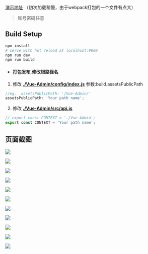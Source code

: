 [演示地址](https://lanux.github.io/Vue-Admin/ "Vue-Admin") （初次加载稍慢，由于webpack打包的一个文件有点大）
>账号密码任意

## Build Setup
``` bash
npm install
# serve with hot reload at localhost:9000
npm run dev
npm run build
```

- #### 打包发布,修改根路径名
1. 修改 **[./Vue-Admin/config/index.js](https://github.com/lanux/Vue-Admin/blob/master/config/index.js)**   参数:build.assetsPublicPath
```javascript
//eg.  assetsPublicPath: '/Vue-Admin/'
assetsPublicPath: 'Your path name';
```
2. 修改 **[./Vue-Admin/src/api.js](https://github.com/lanux/Vue-Admin/blob/master/src/api.js)**
```javascript
// export const CONTEXT = './Vue-Admin';
export const CONTEXT = 'Your path name';
```

## 页面截图
<p><img src="https://raw.githubusercontent.com/lanux/Vue-Admin/master/static/data/login.png" /></p><p>
<img src="https://raw.githubusercontent.com/lanux/Vue-Admin/master/static/data/dash.png" /></p><p>
<img src="https://raw.githubusercontent.com/lanux/Vue-Admin/master/static/data/dash.png" /></p><p>
<img src="https://raw.githubusercontent.com/lanux/Vue-Admin/master/static/data/dash2.png" /></p><p>
<img src="https://raw.githubusercontent.com/lanux/Vue-Admin/master/static/data/menu.png" /></p><p>
<img src="https://raw.githubusercontent.com/lanux/Vue-Admin/master/static/data/menu2.png" /></p><p>
<img src="https://raw.githubusercontent.com/lanux/Vue-Admin/master/static/data/menu5.png" /></p><p>
<img src="https://raw.githubusercontent.com/lanux/Vue-Admin/master/static/data/resource.png" /></p><p>
<img src="https://raw.githubusercontent.com/lanux/Vue-Admin/master/static/data/role.png" /></p><p>
<img src="https://raw.githubusercontent.com/lanux/Vue-Admin/master/static/data/role4.png" /></p><p>
<img src="https://raw.githubusercontent.com/lanux/Vue-Admin/master/static/data/user.png" /></p>
